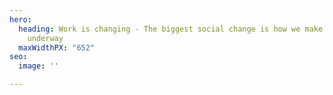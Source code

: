 ```yaml
---
hero:
  heading: Work is changing - The biggest social change is how we make money is now
    underway
  maxWidthPX: "652"
seo:
  image: ''

---
```

